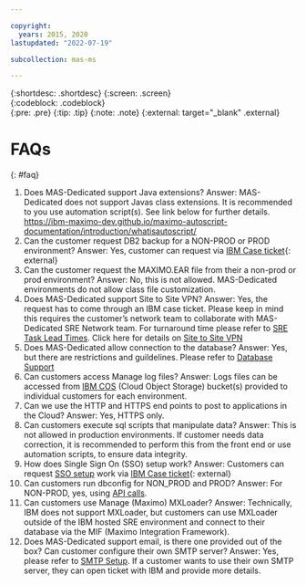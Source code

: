 ```yaml
---

copyright:
  years: 2015, 2020
lastupdated: "2022-07-19"

subcollection: mas-ms

---
```


{:shortdesc: .shortdesc}
{:screen: .screen}  
{:codeblock: .codeblock}  
{:pre: .pre}
{:tip: .tip}
{:note: .note}
{:external: target="_blank" .external}

# FAQs
{: #faq}

1. Does MAS-Dedicated support Java extensions?
    Answer: MAS-Dedicated does not support Javas class extensions. It is recommended to you use automation script(s). See link below for further details.
    https://ibm-maximo-dev.github.io/maximo-autoscript-documentation/introduction/whatisautoscript/
2. Can the customer request DB2 backup for a NON-PROD or PROD environment?
    Answer: Yes, customer can request via [IBM Case ticket](https://www.ibm.com/mysupport){: external}
3. Can the customer request the MAXIMO.EAR file from their a non-prod or prod environment?
    Answer: No, this is not allowed. MAS-Dedicated environments do not allow class file customization.
4. Does MAS-Dedicated support Site to Site VPN?
    Answer: Yes, the request has to come through an IBM case ticket. Please keep in mind this requires the customer’s network team to collaborate with MAS-Dedicated SRE Network team. For turnaround time please refer to [SRE Task Lead Times](/docs/mas-dedicated?topic=mas-dedicated-operations#sre-task-lead-times). Click here for details on [Site to Site VPN](/docs/mas-dedicated?topic=mas-dedicated-support#site-to-site-vpn)
5. Does MAS-Dedicated allow connection to the database?
    Answer: Yes, but there are restrictions and guildelines. Please refer to [Database Support](/docs/mas-dedicated?topic=mas-dedicated-support#database-support)
6. Can customers access Manage log files?
    Answer: Logs files can be accessed from [IBM COS](/docs/mas-dedicated?topic=mas-dedicated-support#access-cos-buckets) (Cloud Object Storage) bucket(s) provided to individual customers for each environment.
7. Can we use the HTTP and HTTPS end points to post to applications in the Cloud?
    Answer: Yes, HTTPS only.
8. Can customers execute sql scripts that manipulate data?
    Answer: This is not allowed in production environments. If customer needs data correction, it is recommended to perform this from the front end or use automation scripts, to ensure data integrity.
9. How does Single Sign On (SSO) setup work?
    Answer: Customers can request [SSO setup](/docs/mas-dedicated?topic=mas-dedicated-support#saml-sso-config) work via [IBM Case ticket](https://www.ibm.com/mysupport){: external}
10. Can customers run dbconfig for NON_PROD and PROD?
    Answer: For NON-PROD, yes, using [API calls](/docs/mas-dedicated?topic=mas-dedicated-support#admin-util-api-calls).
11. Can customers use Manage (Maximo) MXLoader?
    Answer: Technically, IBM does not support MXLoader, but customers can use MXLoader outside of the IBM hosted SRE environment and connect to their database via the MIF (Maximo Integration Framework).
12. Does MAS-Dedicated support email, is there one provided out of the box? Can customer configure their own SMTP server?
    Answer: Yes, please refer to [SMTP Setup](/docs/mas-dedicated?topic=mas-dedicated-support#smtp-setup). If a customer wants to use their own SMTP server, they can open ticket with IBM and provide more details.
    